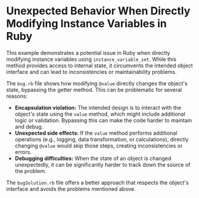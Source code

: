 # Unexpected Behavior When Directly Modifying Instance Variables in Ruby

This example demonstrates a potential issue in Ruby when directly modifying instance variables using `instance_variable_set`.  While this method provides access to internal state, it circumvents the intended object interface and can lead to inconsistencies or maintainability problems.

The `bug.rb` file shows how modifying `@value` directly changes the object's state, bypassing the getter method. This can be problematic for several reasons: 

* **Encapsulation violation:** The intended design is to interact with the object's state using the `value` method, which might include additional logic or validation. Bypassing this can make the code harder to maintain and debug.
* **Unexpected side effects:** If the `value` method performs additional operations (e.g., logging, data transformation, or calculations), directly changing `@value` would skip those steps, creating inconsistencies or errors.
* **Debugging difficulties:** When the state of an object is changed unexpectedly, it can be significantly harder to track down the source of the problem.

The `bugSolution.rb` file offers a better approach that respects the object's interface and avoids the problems mentioned above.